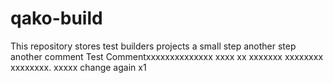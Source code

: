# qako-build
This repository stores test builders projects a small step another step another comment
Test Commentxxxxxxxxxxxxxx xxxx xx xxxxxxx xxxxxxxx xxxxxxxx. xxxxx change again x1
